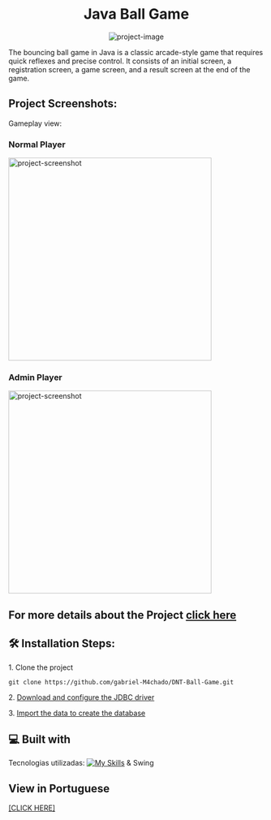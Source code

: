 <h1 style="text-align: center;" id="title">Java Ball Game</h1>

<p style="text-align: center;"><img src="https://socialify.git.ci/gabriel-M4chado/DNT-Ball-Game/image?language=1&amp;name=1&amp;owner=1&amp;theme=Light" alt="project-image"></p>

<p id="description">The bouncing ball game in Java is a classic arcade-style game that requires quick reflexes and precise control. It consists of an initial screen, a registration screen, a game screen, and a result screen at the end of the game.</p>

<h2>Project Screenshots:</h2>
<p>Gameplay view:</p>

<h3>Normal Player</h3>
<img src="https://media.giphy.com/media/v1.Y2lkPTc5MGI3NjExc3F2N2o2dzUyZ2E4Z2xjdjUzdXBzY3U4M3E4bTM2MmVlcDJhcWpkbiZlcD12MV9pbnRlcm5hbF9naWZfYnlfaWQmY3Q9Zw/pkqPlBU6onthzxdJoX/giphy.gif" alt="project-screenshot" width="400" height="400/">

<h3>Admin Player</h3>
<img src="https://media.giphy.com/media/v1.Y2lkPTc5MGI3NjExanV1Z292M3d1dzJrc291MjVvaXQ2Mnd4amZ0ZXU0M2d4cTRmOWthcSZlcD12MV9pbnRlcm5hbF9naWZfYnlfaWQmY3Q9Zw/ZVWetQvvlZN2rLAj9g/giphy.gif" alt="project-screenshot" width="400" height="400/">

<h2>For more details about the Project <a href="https://docs.google.com/presentation/d/1oymLZ7CbvJyk7Rr-QNak5_-YkVRa0jTW/edit?usp=sharing&ouid=113291002253261121856&rtpof=true&sd=true" target="external">click here</a></h2>

<h2>🛠️ Installation Steps:</h2>

<p>1. Clone the project</p>

```
git clone https://github.com/gabriel-M4chado/DNT-Ball-Game.git
```
<p>2. <a href="https://dev.mysql.com/downloads/connector/j/" target="external">Download and configure the JDBC driver</a></p>

<p>3. <a href="https://dev.mysql.com/doc/workbench/en/wb-admin-export-import-management.html" target="external">Import the data to create the database</a></p>

  
<h2>💻 Built with</h2>

Tecnologias utilizadas:
[![My Skills](https://skillicons.dev/icons?i=java&theme=light)](https://skillicons.dev) & Swing

## View in Portuguese

<a href="README.md">[CLICK HERE]</a>

